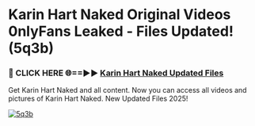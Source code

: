 # Karin Hart Naked Original Videos 0nlyFans Leaked - Files Updated! (5q3b)

<h3>🔴 CLICK HERE 🌐==►► <a href="https://tinyurl.com/yckcrads" rel="nofollow">Karin Hart Naked Updated Files</a></h3>

Get Karin Hart Naked and all content. Now you can access all videos and pictures of Karin Hart Naked. New Updated Files 2025!

[![5q3b](https://i.imgur.com/hpKpOFt.gif)](https://tinyurl.com/yckcrads)
